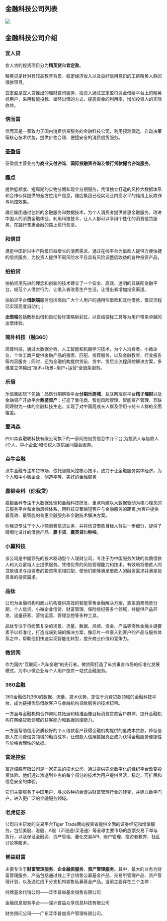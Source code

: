 ## 金融科技公司列表
![](https://mmbiz.qpic.cn/mmbiz_png/M2k0M0XzXHG3MQKBrIlDPkibKrcVPDJ8UnG2u5pCeAqsh5UzYTVGeZ6rb9wPDNibicp7EkXJDUcCXmExJCbw7fHibg/0?wx_fmt=png)

## 金融科技公司介绍
### 宜人贷
宜人贷的投资项目分为**精英贷**和**宜定盈**。

精英贷是针对有较高教育背景、稳定经济收入以及良好信用意识的工薪精英人群的借款项目。

宜定盈是宜人贷推出的理财咨询服务，投资人通过宜定盈将资金借给平台上的精英标用户，采用智能投标、循环出借的方式，提高资金的利用率，增加投资人的实际收益。

### 信而富
信而富是一家致力于国内消费信贷服务的金融科技公司，利用预测筛选、自动决策等核心技术优势，提供价格合理、便捷安全的消费信贷服务。

### 圣盈信
圣盈信主营业务为**商业支付咨询**、**国际投融资咨询**及**银行贷款撮合咨询服务**。

### 趣点
提供低额度、短周期的实物分期和现金分期服务，凭借独立打造的风控大数据体系和合作伙伴提供的全方位用户信息，趣店集团已经实现业内高水平的纯线上反欺诈与风控效果。

趣店集团通过创新的金融服务和数据技术，为个人消费者提供普惠金融服务，改进中国人的消费金融体验，利用科技技术，让人人都可以享用个性化的消费信贷服务，在践行普惠金融的路上愈行愈坚。

### 和信贷
满足中国新兴中产阶级日益增长的消费需求，通过在线平台为借款人提供方便快捷的信贷服务，为投资人提供不同风险水平且具有风险调整后收益的各种投资产品。

### 拍拍贷
拍拍贷用先进的理念和创新的技术建立了一个安全、高效、透明的互联网金融平台，规范个人借贷行为，让借入者改善生产生活，让借出者增加投资渠道。

拍拍贷平台**借款端**服务包括面向广大个人用户的通用性借款和其他借款，借贷流程已实现高度自动化；

**出借端**包括散标出借和自动投标策略新彩虹，以自动投标工具等为用户带来卓越的出借体验。

### 简朴科技（融360）
简普科技，通过大数据分析、人工智能和机器学习技术，为个人消费者、小微企业、个体工商户提供金融产品的搜索、匹配、推荐服务，以及金融教育、行业报告等内容服务；同时，还为金融机构提供贷前、贷中、贷后全流程风控解决方案，多维度立体输出“技术+场景+用户+运营”全链条服务。

### 乐信
乐信集团旗下包括：品质分期购物平台**分期乐商城**，互联网理财平台**桔子理财**以及金融资产开放平台**鼎盛资产**；打造了集电商、智能风险管理、智能资产管理、互联网理财为一体的金融科技生态，实现了对中国高成长人群及信用卡持卡人群的全面覆盖。

### 爱鸿森
四川森淼融联科技有限公司旗下的一家网络借贷信息中介平台,为投资人与借款人(个人、中小企业)和债权人提供居间撮合服务。

### 点牛金融
点牛金融专注车贷市场，依托智能风控核心技术，致力于让金融服务实体经济，为个人和中小微企业，创造平等、美好的金融服务

### 嘉银金科（你我贷）
嘉银金科专注于大数据处理和金融科技研发，重点构建以大数据驱动为核心理念的云服务平台和金融风控体系，用科技显著缩短客户与金融服务的距离,为客户提供最高效、最智能的普惠金融服务和金融技术解决方案。

你我贷专注于个人小额消费信贷业务，并将信贷借款目标人群进一步细分，提供了精细化设计的借款产品：**嘉卡贷**、**嘉英贷**和**秒啦**。

### 小赢科技
该公司是中国领先的技术驱动型个人理财公司，专注于为中国服务欠缺的优质借款人和大众富裕人士提供服务。凭借优秀的风险管理能力和技术，有效地将借款人的贷款请求与投资者的投资需求相匹配，使他们能够满足借款人的融资需求并满足投资者的投资需求。

### 品钛
公司为金融机构和商业机构提供高效的智能零售金融解决方案，涵盖消费场景分期、个人信贷、小微企业信贷、财富管理、保险经纪等多个领域，并提供产品开发、流量获客、营销运营、管理监控等多种工具。

品钛专注于将纷繁复杂的场景、流量、数据、风控、资金、产品等零售金融关键要素予以标准化，打造成端到端的解决方案，像芯片一样嵌入到客户的产品与服务体系之中，帮助他们快速实现智能化转型，提升商业价值和竞争力。

### 微贷网
作为国内“互联网+汽车金融”的先行者，微贷网打造了车贷垂直市场的标准化发展模式，为中小微企业与个人用户提供一站式金融服务。

### 360金融
360金融依托360的数据、流量、技术优势，定位于消费贷款领域的金融科技平台，成为链接优质借款客户与金融机构贷款服务的技术纽带。

一方面与金融机构合作帮助其拓展和精准画像目标消费贷款客户群体，提升金融机构在网络贷款领域的获客能力和数据风控能力。

一方面帮助信用资质较好的个人借款客户获得金融机构提供的低成本贷款，降低借款人在消费信贷领域的融资成本，让借款人信用数据真正成为获得金融服务便捷性与价格合理性的依据。

### 富途控股
富途控股有限公司是一家先进的技术公司，通过提供完全数字化的经纪平台改变投资体验。他们通过渗透到业务的每个部分的技术为用户提供灵活，稳定，可扩展和信息安全的体验。

它们主要服务于中国用户，寻求各种机会促进财富管理行业的转变，并建立数字门户，进入更广泛的金融服务领域。

### 老虎证券
公司自主研发的交易平台Tiger Trade面向投资者提供全面的证券经纪和增值服务，包括美股、港股、A股（沪港通/深港通）等全球主要市场的股票交易下单与执行，以及保证金融资、资产管理、量化交易API、账户管理、投资者教育、社区讨论等服务。

### 普益财富
主要专注于**财富管理服务**、**企业融资服务**、**资产管理服务**。其中，最大的业务为财富管理服务，产品包括通过线上平台销售公募基金产品、交易所管理产品、资产管理计划，以及通过线下分支机构销售私募基金产品。当前主要存在三个主体：

持牌基金代销公司——泛华普益基金销售有限公司

金融信息服务平台——深圳普益众享信息科技有限公司

财务顾问公司——广东泛华普益资产管理有限公司。
